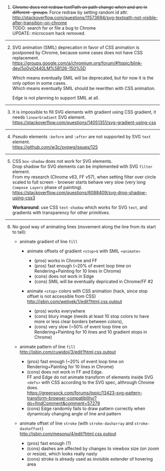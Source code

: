 1. ~~Chrome does not redraw textPath on path change when <text> and <defs> are in different <g>-groups.~~
    Force redraw by setting random id attr.  
    http://stackoverflow.com/questions/11573694/svg-textpath-not-visible-after-transition-on-chrome  
    TODO: search for or file a bug to Chrome  
    UPDATE: microcosm hack removed.

---

2. SVG animation (SMIL) deprecation in favor of CSS animation is postponed by Chrome, 
    because some cases does not have CSS replacement.  
    https://groups.google.com/a/chromium.org/forum/#!topic/blink-dev/5o0yiO440LM%5B126-150%5D

    Which means eventually SMIL will be deprecated, but for now it is the only option in some cases.  
    Which means eventually SMIL should be rewritten with CSS animation.  

    Edge is not planning to support SMIL at all.
---

3. It is impossible to fill SVG elements with gradient using CSS gradient,
    it needs `linearGradient` SVG element.  
    https://stackoverflow.com/questions/14051351/svg-gradient-using-css

---

4. Pseudo elements `:before` and `:after` are not supported by SVG `text` element.  
    https://github.com/w3c/svgwg/issues/125

---

5. CSS `box-shadow` does not work for SVG elements.  
    Drop shadow for SVG elements can be implemented with SVG `filter` element.  
    From my research (Chrome v63, FF v57), when setting filter over circle scaled to full screen - 
    browser starts behave very slow (very long `Compose Layers` phase of painting).  
    https://stackoverflow.com/questions/6088409/svg-drop-shadow-using-css3

    **Workaround**: use CSS `text-shadow` which works for SVG `text`, and gradients with transparency for other primitives.  

---

6. No good way of animating lines (movement along the line from its start to tail):  

    - animate gradient of line `fill`  

        - animate offsets of gradient `<stop>`s with SMIL `<animate>`  
            - (pros) works in Chrome and FF
            - (pros) fast enough (~20% of event loop time on Rendering+Painting for 10 lines in Chrome)
            - (cons) does not work in Edge
            - (cons) SMIL will be eventually depricated in Chrome/FF #2

        - animate `<stop>` colors with CSS animation (hack, since stop offset is not accessible from CSS)  
        http://jsbin.com/wetivek/1/edit?html,css,output  
            - (pros) works everywhere  
            - (cons) blury image (needs at least 10 stop colors to have more or less clear borders between colors),  
            - (cons) very slow (~50% of event loop time on Rendering+Painting for 10 lines and 10 gradient stops in Chrome)   
    - animate pattern of line `fill`  
    http://jsbin.com/cuwidoj/3/edit?html,css,output  
        - (pros) fast enough (~20% of event loop time on Rendering+Painting for 10 lines in Chrome)  
        - (cons) does not work in FF and Edge.  
            FF and Edge do not animate transform of elements inside SVG `<defs>` with CSS according to the SVG spec, althrough Chrome does.    
            https://greensock.com/forums/topic/13423-svg-pattern-transform-browser-compatibility/?do=findComment&comment=57279  
        - (cons) Edge randomly fails to draw pattern correctly when dynamicaly changing angle of line and pattern  

    - animate offset of line `stroke` (with `stroke-dasharray` and `stroke-dashoffset`)  
    http://jsbin.com/mesonu/4/edit?html,css,output  
        - (pros) fast enough (?)  
        - (cons) dashes are affected by changes to viewbox size (on zoom or resize), which looks really nasty  
        - (cons) stroke is already used as invisible extender of hovering area


    